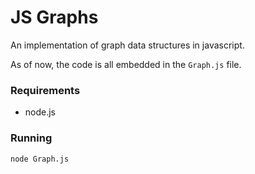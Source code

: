 # JS Graphs

An implementation of graph data structures in javascript.

As of now, the code is all embedded in the `Graph.js` file.

### Requirements

* node.js

### Running

`node Graph.js`
